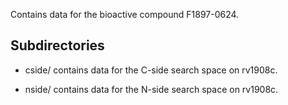 Contains data for the bioactive compound F1897-0624.

## Subdirectories

- cside/ contains data for the C-side search space on rv1908c.

- nside/ contains data for the N-side search space on rv1908c.

